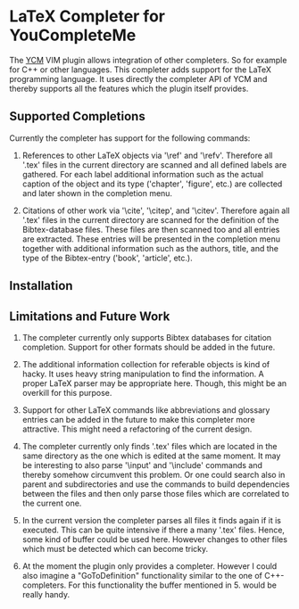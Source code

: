 LaTeX Completer for YouCompleteMe
=================================

The [YCM](https://github.com/Valloric/YouCompleteMe "YouCompleteMe") VIM plugin allows
integration of other completers. So for example for C++ or other languages. This completer
adds support for the LaTeX programming language. It uses directly the completer API of YCM
and thereby supports all the features which the plugin itself provides.


Supported Completions
---------------------

Currently the completer has support for the following commands:

1. References to other LaTeX objects via '\ref' and '\refv'. Therefore all '.tex' files in the
   current directory are scanned and all defined labels are gathered. For each label additional
   information such as the actual caption of the object and its type ('chapter', 'figure', etc.)
   are collected and later shown in the completion menu.

2. Citations of other work via '\cite', '\citep', and '\citev'. Therefore again all '.tex' files
   in the current directory are scanned for the definition of the Bibtex-database files. These
   files are then scanned too and all entries are extracted. These entries will be presented in
   the completion menu together with additional information such as the authors, title, and the
   type of the Bibtex-entry ('book', 'article', etc.).


Installation
------------


Limitations and Future Work
---------------------------

1. The completer currently only supports Bibtex databases for citation completion. Support for
   other formats should be added in the future.

2. The additional information collection for referable objects is kind of hacky. It uses heavy
   string manipulation to find the information. A proper LaTeX parser may be appropriate here.
   Though, this might be an overkill for this purpose.

3. Support for other LaTeX commands like abbreviations and glossary entries can be added in
   the future to make this completer more attractive. This might need a refactoring of the
   current design.

4. The completer currently only finds '.tex' files which are located in the same directory as
   the one which is edited at the same moment. It may be interesting to also parse '\input'
   and '\include' commands and thereby somehow circumvent this problem. Or one could search also
   in parent and subdirectories and use the commands to build dependencies between the files and
   then only parse those files which are correlated to the current one.

5. In the current version the completer parses all files it finds again if it is executed. This
   can be quite intensive if there a many '.tex' files. Hence, some kind of buffer could be used
   here. However changes to other files which must be detected which can become tricky.

6. At the moment the plugin only provides a completer. However I could also imagine a
   "GoToDefinition" functionality similar to the one of C++-completers. For this functionality the
   buffer mentioned in 5. would be really handy.
